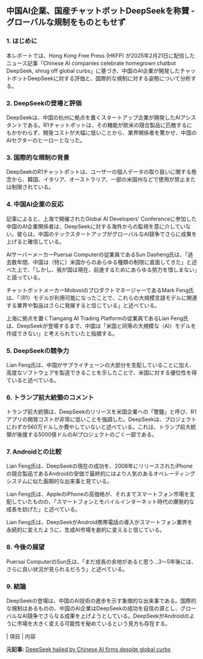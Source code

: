## 中国AI企業、国産チャットボットDeepSeekを称賛 - グローバルな規制をものともせず

### 1. はじめに

本レポートでは、Hong Kong Free Press (HKFP) が2025年2月21日に配信したニュース記事「Chinese AI companies celebrate homegrown chatbot DeepSeek, shrug off global curbs」に基づき、中国のAI企業が開発したチャットボットDeepSeekに対する評価と、国際的な規制に対する姿勢について分析する。

### 2. DeepSeekの登場と評価

DeepSeekは、中国の杭州に拠点を置くスタートアップ企業が開発したAIアシスタントである。R1チャットボットは、その機能が欧米の競合製品に匹敵するにもかかわらず、開発コストが大幅に低いことから、業界関係者を驚かせ、中国のAIセクターのヒーローとなった。

### 3. 国際的な規制の背景

DeepSeekのR1チャットボットは、ユーザーの個人データの取り扱いに関する懸念から、韓国、イタリア、オーストラリア、一部の米国州などで使用が禁止または制限されている。

### 4. 中国AI企業の反応

記事によると、上海で開催されたGlobal AI Developers’ Conferenceに参加した中国のAI企業関係者は、DeepSeekに対する海外からの監視を意に介していない。彼らは、中国のテックスタートアップがグローバルなAI競争でさらに成果を上げると確信している。

AIサーバーメーカーPuersai Computerの従業員であるSun Dasheng氏は、「過去数年間、中国は（特に）米国からのあらゆる種類の制限に直面してきた」と述べた上で、「しかし、我が国は現在、前進するためにあらゆる努力を惜しまない」と語っている。

チャットボットメーカーMobvoiのプロダクトマネージャーであるMark Feng氏は、「（R1）モデルが利用可能になったことで、これらの大規模言語モデルに関連する業界や製品はさらに発展すると信じている」と述べている。

上海に拠点を置くTiangang AI Trading Platformの従業員であるLian Feng氏は、DeepSeekが登場するまで、中国は「米国と同等の大規模な（AI）モデルを作成できない」と考えられていたと指摘する。

### 5. DeepSeekの競争力

Lian Feng氏は、中国がサプライチェーンの大部分を支配していることに加え、高度なソフトウェアを製造できることを示したことで、米国に対する優位性を得ていると述べている。

### 6. トランプ前大統領のコメント

トランプ前大統領は、DeepSeekのリリースを米国企業への「警鐘」と呼び、R1アプリの開発コストが非常に低いことを強調した。DeepSeekは、プロジェクトにわずか560万ドルしか費やしていないと述べている。これは、トランプ前大統領が後援する5000億ドルのAIプロジェクトのごく一部である。

### 7. Androidとの比較

Lian Feng氏は、DeepSeekの現在の成功を、2008年にリリースされたiPhoneの競合製品であるAndroidの安価で最終的にはより人気のあるオペレーティングシステムに似た画期的な出来事と見ている。

Lian Feng氏は、AppleのiPhoneの高価格が、それまでスマートフォン市場を支配していたものの、「スマートフォンとモバイルインターネット時代の爆発的な成長を妨げた」と述べている。

Lian Feng氏は、DeepSeekがAndroid携帯電話の導入がスマートフォン業界を永続的に変えたように、生成AI市場を劇的に変えると信じている。

### 8. 今後の展望

Puersai ComputerのSun氏は、「まだ成長の余地があると思う…3〜5年後には、さらに良い状況が見られるだろう」と述べている。

### 9. 結論

DeepSeekの登場は、中国のAI技術の進歩を示す象徴的な出来事である。国際的な規制はあるものの、中国のAI企業はDeepSeekの成功を自信の源とし、グローバルなAI競争でさらなる成果を上げようとしている。DeepSeekがAndroidのように市場を大きく変える可能性を秘めているという見方も存在する。

| 項目 | 内容 

**元記事:** [DeepSeek hailed by Chinese AI firms despite global curbs](https://hongkongfp.com/2025/02/21/chinese-ai-companies-celebrate-homegrown-chatbot-deepseek-shrug-off-global-curbs/)